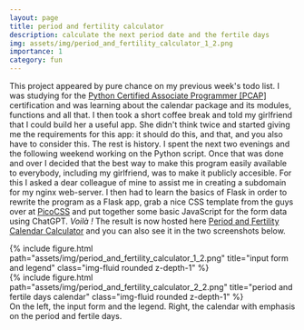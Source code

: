 ```yaml
---
layout: page
title: period and fertility calculator
description: calculate the next period date and the fertile days
img: assets/img/period_and_fertility_calculator_1_2.png
importance: 1
category: fun
---
```


This project appeared by pure chance on my previous week's todo list. I was studying for the [Python Certified Associate Programmer \[PCAP\]](https://pythoninstitute.org/pcap) certification and was learning about the calendar package and its modules, functions and all that. I then took a short coffee break and told my girlfriend that I could build her a useful app. She didn't think twice and started giving me the requirements for this app: it should do this, and that, and you also have to consider this. The rest is history. I spent the next two evenings and the following weekend working on the Python script. Once that was done and over I decided that the best way to make this program easily available to everybody, including my girlfriend, was to make it publicly accesible. For this I asked a dear colleague of mine to assist me in creating a subdomain for my nginx web-server. I then had to learn the basics of Flask in order to rewrite the program as a Flask app, grab a nice CSS template from the guys over at [PicoCSS](https://picocss.com/) and put together some basic JavaScript for the form data using ChatGPT. _Voilà !_ The result is now hosted here [Period and Fertility Calendar Calculator](http://period-and-fertility-calculator.stefanrosu.ro/) and you can also see it in the two screenshots below.

<div class="row">
    <div class="col-sm mt-3 mt-md-0">
        {% include figure.html path="assets/img/period_and_fertility_calculator_1_2.png" title="input form and legend" class="img-fluid rounded z-depth-1" %}
    </div>
    <div class="col-sm mt-3 mt-md-0">
        {% include figure.html path="assets/img/period_and_fertility_calculator_2_2.png" title="period and fertile days calendar" class="img-fluid rounded z-depth-1" %}
    </div>
</div>
<div class="caption">
    On the left, the input form and the legend. Right, the calendar with emphasis on the period and fertile days.
</div>
